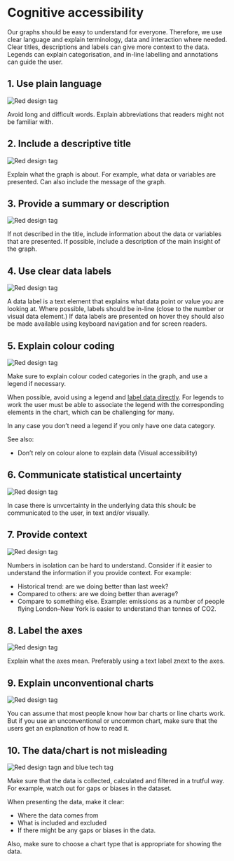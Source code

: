 <br>

# Cognitive accessibility

Our graphs should be easy to understand for everyone. Therefore, we use clear language and explain terminology, data and interaction where needed. Clear titles, descriptions and labels can give more context to the data. Legends can explain categorisation, and in-line labelling and annotations can guide the user.


## 1. Use plain language
![Red design tag](/dataviz-tag-design.svg) 

Avoid long and difficult words. Explain abbreviations that readers might not be familiar with.

## 2. Include a descriptive title
![Red design tag](/dataviz-tag-design.svg) 

Explain what the graph is about. For example, what data or variables are presented. Can also include the message of the graph.

## 3. Provide a summary or description
![Red design tag](/dataviz-tag-design.svg) 

If not described in the title, include information about the data or variables that are presented. If possible, include a description of the main insight of the graph.

## 4. Use clear data labels
![Red design tag](/dataviz-tag-design.svg) 

A data label is a text element that explains what data point or value you are looking at. Where possible, labels should be in-line (close to the number or visual data element.) If data labels are presented on hover they should also be made available using keyboard navigation and for screen readers.

## 5. Explain colour coding
![Red design tag](/dataviz-tag-design.svg) 

Make sure to explain colour coded categories in the graph, and use a legend if necessary.

When possible, avoid using a legend and [label data directly](https://depictdatastudio.com/accessibility-quick-wins-remove-legends-and-directly-label/). For legends to work the user must be able to associate the legend with the corresponding elements in the chart, which can be challenging for many. 

In any case you don’t need a legend if you only have one data category.

See also: 
- Don’t rely on colour alone to explain data (Visual accessibility)

## 6. Communicate statistical uncertainty
![Red design tag](/dataviz-tag-design.svg) 

In case there is unvcertainty in the underlying data this shoulc be communicated to the user, in text and/or visually. 

## 7. Provide context
![Red design tag](/dataviz-tag-design.svg) 

Numbers in isolation can be hard to understand. Consider if it easier to understand the information if you provide context. For example:
- Historical trend: are we doing better than last week?
- Compared to others: are we doing better than average?
- Compare to something else. Example: emissions as a number of people flying London–New York is easier to understand than tonnes of CO2.

## 8. Label the axes
![Red design tag](/dataviz-tag-design.svg) 

Explain what the axes mean. Preferably using a text label znext to the axes.

## 9. Explain unconventional charts
![Red design tag](/dataviz-tag-design.svg) 

You can assume that most people know how bar charts or line charts work. But if you use an unconventional or uncommon chart, make sure that the users get an explanation of how to read it.

## 10. The data/chart is not misleading
![Red design tagn and blue tech tag](/dataviz-tag-design-and-tech.svg)

Make sure that the data is collected, calculated and filtered in a trutful way. For example, watch out for gaps or biases in the dataset.

When presenting the data, make it clear:
- Where the data comes from
- What is included and excluded
- If there might be any gaps or biases in the data.

Also, make sure to choose a chart type that is appropriate for showing the data.